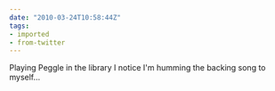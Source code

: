 ```yaml
---
date: "2010-03-24T10:58:44Z"
tags:
- imported
- from-twitter
---
```

Playing Peggle in the library I notice I'm humming the backing song to myself…
